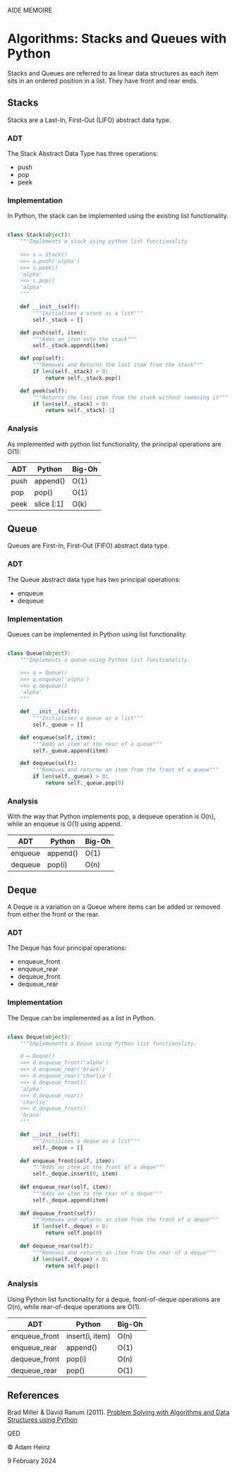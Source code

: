 AIDE MEMOIRE

Algorithms: Stacks and Queues with Python 
========================================= 

Stacks and Queues are referred to as linear data structures as each item sits in an ordered position in a list. They have front and rear ends. 


## Stacks 

Stacks are a Last-In, First-Out (LIFO) abstract data type. 

### ADT

The Stack Abstract Data Type has three operations: 
* push
* pop
* peek

### Implementation 

In Python, the stack can be implemented using the existing list functionality. 

```python 

class Stack(object): 
    """Implements a stack using python list functionality
    
    >>> s = Stack() 
    >>> s.push('alpha') 
    >>> s.peek()
    'alpha'
    >>> s.pop()
    'alpha'
    """

    def __init__(self): 
        """Initialises a stack as a list"""
        self._stack = []

    def push(self, item): 
        """Adds an item onto the stack"""
        self._stack.append(item) 

    def pop(self): 
        """Removes and Returns the last item from the stack"""
        if len(self._stack) > 0: 
            return self._stack.pop() 

    def peek(self): 
        """Returns the last item from the stack without removing it"""
        if len(self._stack) > 0: 
            return self._stack[-1] 

```

### Analysis 

As implemented with python list functionality, the principal operations are O(1): 

| ADT | Python | Big-Oh | 
| --- | --------- | ------ |
| push | append() | O(1) |
| pop | pop() | O(1) | 
| peek | slice [:1] | O(k) |


## Queue 

Queues are First-In, First-Out (FIFO) abstract data type. 

### ADT 

The Queue abstract data type has two principal operations: 
* enqueue
* dequeue


### Implementation 
Queues can be implemented in Python using list functionality. 

```python

class Queue(object): 
    """Implements a queue using Python list functionality. 

    >>> q = Queue()
    >>> q.enqueue('alpha')
    >>> q.dequeue()
    'alpha'
    """

    def __init__(self):
        """Initialises a queue as a list"""
        self._queue = []

    def enqueue(self, item): 
        """Adds an item at the rear of a queue"""
        self._queue.append(item)

    def dequeue(self):
        """Removes and returns an item from the front of a queue"""
        if len(self._queue) > 0:
            return self._queue.pop(0) 

```

### Analysis 

With the way that Python implements pop, a dequeue operation is O(n), while an enqueue is O(1) using append. 

| ADT | Python | Big-Oh | 
| --- | --------- | ------ |
| enqueue | append() | O(1) |
| dequeue | pop(i) | O(n) | 


## Deque

A Deque is a variation on a Queue where items can be added or removed from either the front or the rear. 

### ADT 

The Deque has four principal operations: 
* enqueue_front
* enqueue_rear
* dequeue_front
* dequeue_rear

### Implementation 

The Deque can be implemented as a list in Python. 

```python

class Deque(object): 
    """Implemements a Deque using Python list functionality.

    d = Deque()
    >>> d.enqueue_front('alpha')
    >>> d.enqueue_rear('bravo') 
    >>> d.enqueue_rear('charlie')
    >>> d.dequeue_front()
    'alpha'
    >>> d.dequeue_rear()
    'charlie'
    >>> d.dequeue_front()
    'bravo'
    """

    def __init__(self):
        """Initilises a deque as a list""" 
        self._deque = []
    
    def enqueue_front(self, item): 
        """Adds an item at the front of a deque"""
        self._deque.insert(0, item)
    
    def enqueue_rear(self, item): 
        """Adds an item to the rear of a deque"""
        self._deque.append(item)
    
    def dequeue_front(self):
        """Removes and returns an item from the front of a deque"""
        if len(self._deque) > 0: 
            return self.pop(0)
    
    def dequeue_rear(self): 
        """Removes and returns an item from the rear of a deque"""
        if len(self._deque) > 0: 
            return self.pop()

```

### Analysis 

Using Python list functionality for a deque, front-of-deque operations are O(n), while rear-of-deque operations are O(1).  

| ADT | Python | Big-Oh | 
| --- | --------- | ------ |
| enqueue_front | insert(i, item) | O(n) |
| enqueue_rear | append() | O(1) |
| dequeue_front | pop(i) | O(n) |
| dequeue_rear | pop() | O(1) | 



## References 

Brad Miller & David Ranum (2011). [Problem Solving with Algorithms and Data Structures using Python](https://runestone.academy/ns/books/published/pythonds/index.html)



QED 

© Adam Heinz 

9 February 2024 

